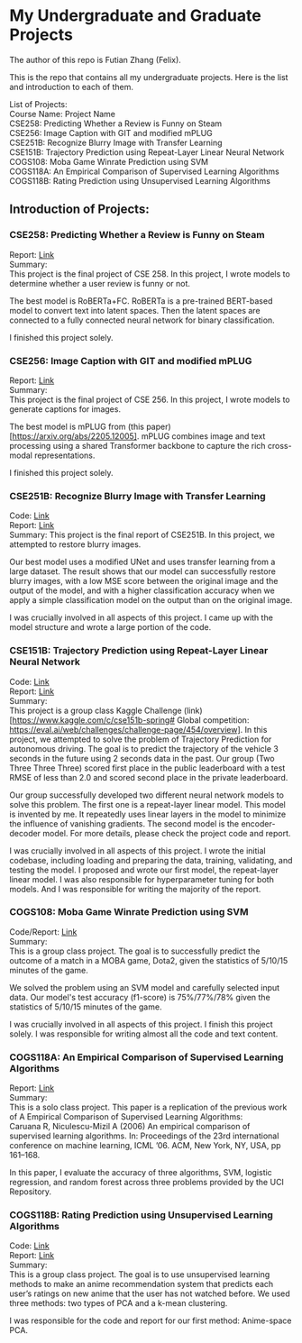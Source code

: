 # My Undergraduate and Graduate Projects

The author of this repo is Futian Zhang (Felix).

This is the repo that contains all my undergraduate projects. Here is the list and introduction to each of them.

List of Projects:  
Course Name: Project Name  
CSE258: Predicting Whether a Review is Funny on Steam  
CSE256: Image Caption with GIT and modified mPLUG  
CSE251B: Recognize Blurry Image with Transfer Learning  
CSE151B: Trajectory Prediction using Repeat-Layer Linear Neural Network  
COGS108: Moba Game Winrate Prediction using SVM   
COGS118A: An Empirical Comparison of Supervised Learning Algorithms    
COGS118B: Rating Prediction using Unsupervised Learning Algorithms   


## Introduction of Projects:

### CSE258: Predicting Whether a Review is Funny on Steam    
Report: [Link](https://github.com/FelixZhang1999/My_Undergrad_Project/blob/main/CSE256_Final_Project.pdf)    
Summary:    
This project is the final project of CSE 258. In this project, I wrote models to determine whether a user review is funny or not.

The best model is RoBERTa+FC. RoBERTa is a pre-trained BERT-based model to convert text into latent spaces. Then the latent spaces are connected to a fully connected neural network for binary classification.

I finished this project solely.

### CSE256: Image Caption with GIT and modified mPLUG    
Report: [Link](https://github.com/FelixZhang1999/My_Undergrad_Project/blob/main/CSE256_Final_Project.pdf)    
Summary:     
This project is the final project of CSE 256. In this project, I wrote models to generate captions for images.

The best model is mPLUG from (this paper)[https://arxiv.org/abs/2205.12005]. mPLUG combines image and text processing using a shared Transformer backbone to capture the rich cross-modal representations.

I finished this project solely.

### CSE251B: Recognize Blurry Image with Transfer Learning    
Code: [Link](https://github.com/f6zhang/CSE251_Final)    
Report: [Link](https://github.com/millrogue/My_Undergrad_Project/blob/main/CSE251B_Final_Project.pdf)    
Summary:
This project is the final report of CSE251B. In this project, we attempted to restore blurry images. 

Our best model uses a modified UNet and uses transfer learning from a large dataset. The result shows that our model can successfully restore blurry images, with a low MSE score between the original image and the output of the model, and with a higher classification accuracy when we apply a simple classification model on the output than on the original image.

I was crucially involved in all aspects of this project. I came up with the model structure and wrote a large portion of the code.

### CSE151B: Trajectory Prediction using Repeat-Layer Linear Neural Network     
Code: [Link](https://github.com/f6zhang/CSE-151B-Final-Project)    
Report: [Link](https://github.com/millrogue/My_Undergrad_Project/tree/main/CSE151B:%20Trajectory%20Prediction%20using%20Repeat-Layer%20Linear%20Neural%20Network)    
Summary:  
This project is a group class Kaggle Challenge (link)[https://www.kaggle.com/c/cse151b-spring# Global competition: https://eval.ai/web/challenges/challenge-page/454/overview]. In this project, we attempted to solve the problem of Trajectory Prediction for autonomous driving. The goal is to predict the trajectory of the vehicle 3 seconds in the future using 2 seconds data in the past. Our group (Two Three Three Three) scored first place in the public leaderboard with a test RMSE of less than 2.0 and scored second place in the private leaderboard.

Our group successfully developed two different neural network models to solve this problem. The first one is a repeat-layer linear model. This model is invented by me. It repeatedly uses linear layers in the model to minimize the influence of vanishing gradients. The second model is the encoder-decoder model. For more details, please check the project code and report.

I was crucially involved in all aspects of this project. I wrote the initial codebase, including loading and preparing the data, training, validating, and testing the model. I proposed and wrote our first model, the repeat-layer linear model. I was also responsible for hyperparameter tuning for both models. And I was responsible for writing the majority of the report.


### COGS108: Moba Game Winrate Prediction using SVM   
Code/Report: [Link](https://github.com/millrogue/COGS108_Final_Project)    
Summary:  
This is a group class project. The goal is to successfully predict the outcome of a match in a MOBA game, Dota2, given the statistics of 5/10/15 minutes of the game.

We solved the problem using an SVM model and carefully selected input data. Our model's test accuracy (f1-score) is 75%/77%/78% given the statistics of 5/10/15 minutes of the game.

I was crucially involved in all aspects of this project. I finish this project solely. I was responsible for writing almost all the code and text content.

### COGS118A: An Empirical Comparison of Supervised Learning Algorithms   
Report: [Link](https://github.com/millrogue/My_Undergrad_Project/tree/main/COGS118A:%20An%20Empirical%20Comparison%20of%20Supervised%20Learning%20Algorithms)     
Summary:   
This is a solo class project. This paper is a replication of the previous work of A Empirical Comparison of Supervised Learning Algorithms:  
Caruana R, Niculescu-Mizil A (2006) An empirical comparison of supervised learning algorithms. In: Proceedings of the 23rd international conference on machine learning, ICML ’06. ACM, New York, NY, USA, pp 161–168.  

In this paper, I evaluate the accuracy of three algorithms, SVM, logistic regression, and random forest across three problems provided by the UCI Repository. 

### COGS118B: Rating Prediction using Unsupervised Learning Algorithms   
Code: [Link](https://github.com/FeiYin99/CCXXXIII---COGS-118B-Final-Project)    
Report: [Link](https://github.com/millrogue/My_Undergrad_Project/tree/main/COGS118B:%20Rating%20Prediction%20using%20Unsupervised%20Learning%20Algorithms)  
Summary:   
This is a group class project. The goal is to use unsupervised learning methods to  make an anime recommendation system that predicts each user’s ratings on new anime that the user has not watched before. We used three methods: two types of PCA and a k-mean clustering.

I was responsible for the code and report for our first method: Anime-space PCA.
